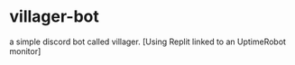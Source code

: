 # villager-bot
a simple discord bot called villager.
[Using Replit linked to an UptimeRobot monitor]
